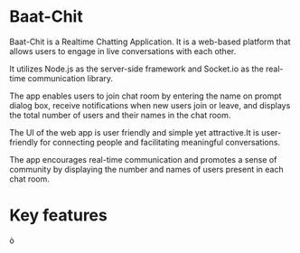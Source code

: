 # Baat-Chit
Baat-Chit is a Realtime Chatting Application. It is a web-based platform that allows users to engage in live conversations with each other.

It utilizes Node.js as the server-side framework and Socket.io as the real-time communication library. 

The app enables users to join chat room by entering the name on prompt dialog box, receive notifications when new users join or leave, and displays the total number of users and their names in the chat room.

The UI of the web app is user friendly and simple yet attractive.It is user-friendly for connecting people and facilitating meaningful conversations.

The app encourages real-time communication and promotes a sense of community by displaying the number and names of users present in each chat room.

# Key features
ò 
